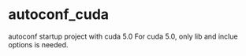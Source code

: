autoconf_cuda
=============

autoconf startup project with cuda 5.0
For cuda 5.0, only lib and inclue options is needed.
